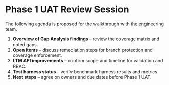 # Phase 1 UAT Review Session

The following agenda is proposed for the walkthrough with the engineering team.

1. **Overview of Gap Analysis findings** – review the coverage matrix and noted gaps.
2. **Open items** – discuss remediation steps for branch protection and coverage enforcement.
3. **LTM API improvements** – confirm scope and timeline for validation and RBAC.
4. **Test harness status** – verify benchmark harness results and metrics.
5. **Next steps** – agree on owners and due dates before Phase 1 UAT.
